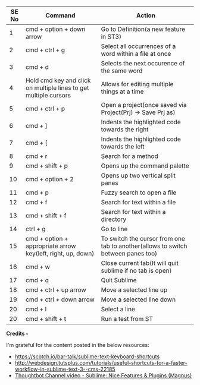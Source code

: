 SE No | Command | Action
------------ | ------------- | -------------
1 | cmd + option + down arrow | Go to Definition(a new feature in ST3)
2 | cmd + ctrl + g | Select all occurrences of a word within a file at once
3 | cmd + d | Selects the next occurence of the same word
4 | Hold cmd key and click on multiple lines to get multiple cursors | Allows for editing multiple things at a time
5 | cmd + ctrl + p | Open a project(once saved via Project(Prj) -> Save Prj as)
6 | cmd + ] | Indents the highlighted code towards the right
7 | cmd + [ | Indents the highlighted code towards the left
8 | cmd + r | Search for a method
9 | cmd + shift + p | Opens up the command palette
10 | cmd + option + 2 | Opens up two vertical split panes
11 | cmd + p | Fuzzy search to open a file
12 | cmd + f | Search for text within a file
13 | cmd + shift + f | Search for text within a directory
14 | ctrl + g | Go to line
15 | cmd + option + appropriate arrow key(left, right, up, down) | To switch the cursor from one tab to another(allows to switch between panes too)
16 | cmd + w | Close current tab(It will quit sublime if no tab is open)
17 | cmd + q | Quit Sublime
18 | cmd + ctrl + up arrow | Move a selected line up
19 | cmd + ctrl + down arrow | Move a selected line down
20 | cmd + l | Select a line
20 | cmd + shift + t | Run a test from ST

**Credits -**

I'm grateful for the content posted in the below resources:

* https://scotch.io/bar-talk/sublime-text-keyboard-shortcuts
* http://webdesign.tutsplus.com/tutorials/useful-shortcuts-for-a-faster-workflow-in-sublime-text-3--cms-22185
* [Thoughtbot Channel video - Sublime: Nice Features & Plugins (Magnus)](https://www.youtube.com/watch?v=gurZp2JoD-s)
